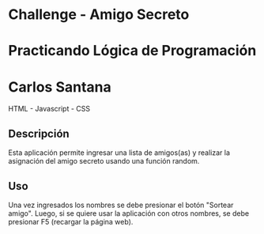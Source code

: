 
# Challenge - Amigo Secreto
# Practicando Lógica de Programación

# Carlos Santana

HTML - Javascript - CSS

## Descripción

Esta aplicación permite ingresar una lista de amigos(as) y realizar la asignación del amigo secreto usando una función random.

## Uso

Una vez ingresados los nombres se debe presionar el botón "Sortear amigo". Luego, si se quiere usar la aplicación con otros nombres, se debe presionar F5 (recargar la página web).

